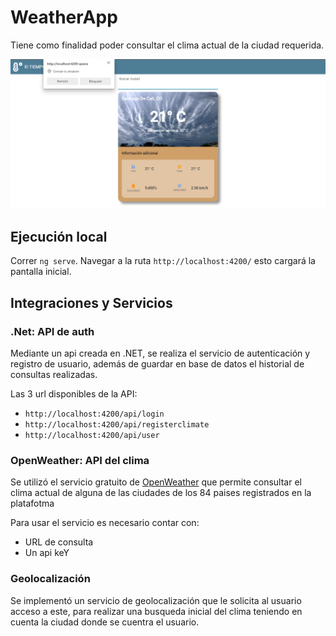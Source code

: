 # WeatherApp

Tiene como finalidad poder consultar el clima actual de la ciudad requerida. 

![WEB](src/assets/evidencia/cap.png)

## Ejecución local

Correr `ng serve`. Navegar a la ruta  `http://localhost:4200/` esto cargará la pantalla inicial.


## Integraciones y Servicios

### .Net: API de auth

Mediante un api creada en .NET, se realiza el servicio de autenticación y registro de usuario, además de guardar en base de datos el historial de consultas realizadas. 

Las 3 url disponibles de la API:
* `http://localhost:4200/api/login`
* `http://localhost:4200/api/registerclimate`
* `http://localhost:4200/api/user`

### OpenWeather: API del clima 

Se utilizó el servicio gratuito de [OpenWeather](https://openweathermap.org/current) que permite consultar el clima actual de alguna de las ciudades de los 84 paises registrados en la platafotma

Para usar el servicio es necesario contar con: 
* URL de consulta  
* Un api keY


### Geolocalización 

Se implementó un servicio  de geolocalización que le solicita al usuario acceso a este, para realizar una busqueda inicial del clima teniendo en cuenta la ciudad donde se cuentra el usuario. 


